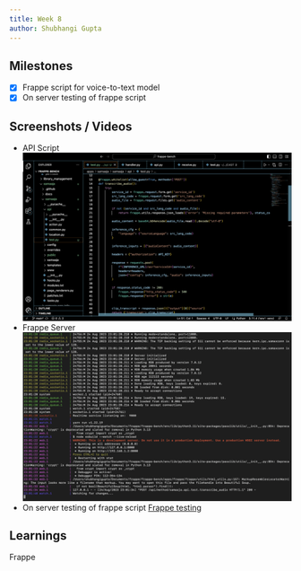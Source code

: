 ```yaml
---
title: Week 8
author: Shubhangi Gupta
---
```


## Milestones
- [x] Frappe script for voice-to-text model
- [x] On server testing of frappe script

## Screenshots / Videos 
- API Script
  ![API Script](../assets/Voice_to_text.png)
- Frappe Server
  ![Terminal](../assets/Frappe_running.png)
- On server testing of frappe script
  [Frappe testing]("https://drive.google.com/file/d/14RcFtnN9ke45YcNTYYkt79R_hLJ7-Cyu/view?usp=drive_link")

## Learnings
Frappe
